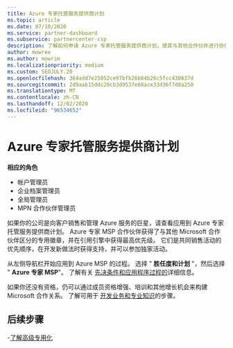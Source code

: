 ```yaml
---
title: Azure 专家托管服务提供商计划
ms.topic: article
ms.date: 07/10/2020
ms.service: partner-dashboard
ms.subservice: partnercenter-csp
description: 了解如何申请 Azure 专家托管服务提供商计划，使其与其他合作伙伴进行协作，并在引用引擎中获得最高优先级。
author: mowree
ms.author: mowrim
ms.localizationpriority: medium
ms.custom: SEOJULY.20
ms.openlocfilehash: 364add7e25052ce97bfb26b84b26c5fcc430637d
ms.sourcegitcommit: 2d9aab15ddc20cb3d9537e68ace33d36f7d8a250
ms.translationtype: MT
ms.contentlocale: zh-CN
ms.lasthandoff: 12/02/2020
ms.locfileid: "96534652"
---
```

# <a name="azure-expert-managed-services-provider-program"></a>Azure 专家托管服务提供商计划

**相应的角色**

- 帐户管理员
- 企业档案管理员
- 全局管理员
- MPN 合作伙伴管理员

如果你的公司是向客户销售和管理 Azure 服务的巨星，请查看应用到 Azure 专家托管服务提供商计划。 Azure 专家 MSP 合作伙伴获得了与其他 Microsoft 合作伙伴区分的专用徽章，并在引用引擎中获得最高优先级。 它们是共同销售活动的优先顺序，在开发新做法时获得支持，并可以参加独家活动。

从左侧导航栏开始应用到 Azure MSP 的过程。 选择 " **胜任度和计划** "，然后选择 " **Azure 专家 MSP**"。 了解有关 [先决条件和应用程序过程的](https://partner.microsoft.com/membership/azure-expert-msp)详细信息。 

如果你还没有资格，仍可以通过成员资格增强、培训和其他增长机会来构建 Microsoft 合作关系。
了解可用于 [开发业务和专业知识](https://partner.microsoft.com/membership/azure-expert-msp)的步骤。

## <a name="next-steps"></a>后续步骤

-[了解高级专用化](advanced-specializations.md)